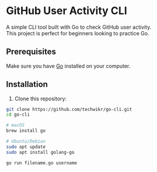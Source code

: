 # GitHub User Activity CLI

A simple CLI tool built with Go to check GitHub user activity.  
This project is perfect for beginners looking to practice Go.

## Prerequisites

Make sure you have [Go](https://golang.org/dl/) installed on your computer.

## Installation

1. Clone this repository:

```bash
git clone https://github.com/techwikr/go-cli.git
cd go-cli

# macOS
brew install go

# Ubuntu/Debian
sudo apt update
sudo apt install golang-go

go run filename.go username
